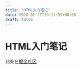 ```yaml
---
title: "HTML入门笔记"
date: 2020-02-21T19:11:59+08:00
draft: false
---
```


# HTML入门笔记

此处在[掘金社区](https://juejin.im/post/5e4fe859518825490966d845)
